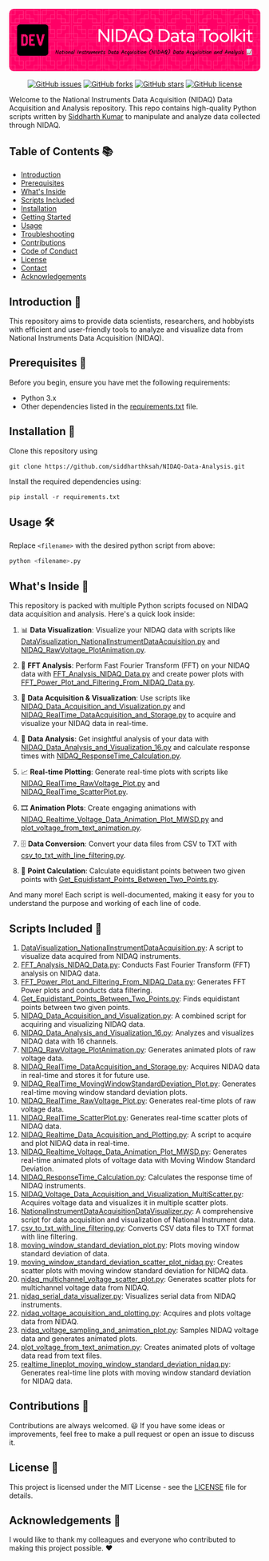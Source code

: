 ![Header](./header.png)
<p align="center">
  <a href="https://github.com/siddharthksah/NIDAQ-Data-Analysis/issues"><img alt="GitHub issues" src="https://img.shields.io/github/issues/siddharthksah/NIDAQ-Data-Analysis"></a>
  <a href="https://github.com/siddharthksah/NIDAQ-Data-Analysis/network"><img alt="GitHub forks" src="https://img.shields.io/github/forks/siddharthksah/NIDAQ-Data-Analysis"></a>
  <a href="https://github.com/siddharthksah/NIDAQ-Data-Analysis/stargazers"><img alt="GitHub stars" src="https://img.shields.io/github/stars/siddharthksah/NIDAQ-Data-Analysis"></a>
  <a href="https://github.com/siddharthksah/NIDAQ-Data-Analysis/blob/master/LICENSE.txt"><img alt="GitHub license" src="https://img.shields.io/github/license/siddharthksah/NIDAQ-Data-Analysis"></a>
</p>

Welcome to the National Instruments Data Acquisition (NIDAQ) Data Acquisition and Analysis repository. This repo contains high-quality Python scripts written by [Siddharth Kumar](www.siddharthsah.com) to manipulate and analyze data collected through NIDAQ.

## Table of Contents 📚

- [Introduction](#introduction)
- [Prerequisites](#prerequisites)
- [What's Inside](#whats-inside)
- [Scripts Included](#scripts-included)
- [Installation](#installation)
- [Getting Started](#getting-started)
- [Usage](#usage)
- [Troubleshooting](#troubleshooting)
- [Contributions](#contributions)
- [Code of Conduct](#code-of-conduct)
- [License](#license)
- [Contact](#contact)
- [Acknowledgements](#acknowledgements)

## Introduction 🎉

This repository aims to provide data scientists, researchers, and hobbyists with efficient and user-friendly tools to analyze and visualize data from National Instruments Data Acquisition (NIDAQ).

## Prerequisites 🧩

Before you begin, ensure you have met the following requirements:

- Python 3.x
- Other dependencies listed in the [requirements.txt](./requirements.txt) file.
  
## Installation 🚀

Clone this repository using

```
git clone https://github.com/siddharthksah/NIDAQ-Data-Analysis.git
```
Install the required dependencies using:
```
pip install -r requirements.txt
```

## Usage 🛠️

Replace `<filename>` with the desired python script from above:

```python
python <filename>.py
```

## What's Inside 👀

This repository is packed with multiple Python scripts focused on NIDAQ data acquisition and analysis. Here's a quick look inside:

1. 📊 **Data Visualization**: Visualize your NIDAQ data with scripts like [DataVisualization_NationalInstrumentDataAcquisition.py](./DataVisualization_NationalInstrumentDataAcquisition.py) and [NIDAQ_RawVoltage_PlotAnimation.py](./NIDAQ_RawVoltage_PlotAnimation.py).

2. 🧮 **FFT Analysis**: Perform Fast Fourier Transform (FFT) on your NIDAQ data with [FFT_Analysis_NIDAQ_Data.py](./FFT_Analysis_NIDAQ_Data.py) and create power plots with [FFT_Power_Plot_and_Filtering_From_NIDAQ_Data.py](./FFT_Power_Plot_and_Filtering_From_NIDAQ_Data.py).

3. 📐 **Data Acquisition & Visualization**: Use scripts like [NIDAQ_Data_Acquisition_and_Visualization.py](./NIDAQ_Data_Acquisition_and_Visualization.py) and [NIDAQ_RealTime_DataAcquisition_and_Storage.py](./NIDAQ_RealTime_DataAcquisition_and_Storage.py) to acquire and visualize your NIDAQ data in real-time.

4. 🔬 **Data Analysis**: Get insightful analysis of your data with [NIDAQ_Data_Analysis_and_Visualization_16.py](./NIDAQ_Data_Analysis_and_Visualization_16.py) and calculate response times with [NIDAQ_ResponseTime_Calculation.py](./NIDAQ_ResponseTime_Calculation.py).

5. 📈 **Real-time Plotting**: Generate real-time plots with scripts like [NIDAQ_RealTime_RawVoltage_Plot.py](./NIDAQ_RealTime_RawVoltage_Plot.py) and [NIDAQ_RealTime_ScatterPlot.py](./NIDAQ_RealTime_ScatterPlot.py).

6. 🎞️ **Animation Plots**: Create engaging animations with [NIDAQ_Realtime_Voltage_Data_Animation_Plot_MWSD.py](./NIDAQ_Realtime_Voltage_Data_Animation_Plot_MWSD.py) and [plot_voltage_from_text_animation.py](./plot_voltage_from_text_animation.py).

7. 🗄️ **Data Conversion**: Convert your data files from CSV to TXT with [csv_to_txt_with_line_filtering.py](./csv_to_txt_with_line_filtering.py).

8. 📏 **Point Calculation**: Calculate equidistant points between two given points with [Get_Equidistant_Points_Between_Two_Points.py](./Get_Equidistant_Points_Between_Two_Points.py).

And many more! Each script is well-documented, making it easy for you to understand the purpose and working of each line of code.


## Scripts Included 📜

1. [DataVisualization_NationalInstrumentDataAcquisition.py](./DataVisualization_NationalInstrumentDataAcquisition.py): A script to visualize data acquired from NIDAQ instruments.
2. [FFT_Analysis_NIDAQ_Data.py](./FFT_Analysis_NIDAQ_Data.py): Conducts Fast Fourier Transform (FFT) analysis on NIDAQ data.
3. [FFT_Power_Plot_and_Filtering_From_NIDAQ_Data.py](./FFT_Power_Plot_and_Filtering_From_NIDAQ_Data.py): Generates FFT Power plots and conducts data filtering.
4. [Get_Equidistant_Points_Between_Two_Points.py](./Get_Equidistant_Points_Between_Two_Points.py): Finds equidistant points between two given points.
5. [NIDAQ_Data_Acquisition_and_Visualization.py](./NIDAQ_Data_Acquisition_and_Visualization.py): A combined script for acquiring and visualizing NIDAQ data.
6. [NIDAQ_Data_Analysis_and_Visualization_16.py](./NIDAQ_Data_Analysis_and_Visualization_16.py): Analyzes and visualizes NIDAQ data with 16 channels.
7. [NIDAQ_RawVoltage_PlotAnimation.py](./NIDAQ_RawVoltage_PlotAnimation.py): Generates animated plots of raw voltage data.
8. [NIDAQ_RealTime_DataAcquisition_and_Storage.py](./NIDAQ_RealTime_DataAcquisition_and_Storage.py): Acquires NIDAQ data in real-time and stores it for future use.
9. [NIDAQ_RealTime_MovingWindowStandardDeviation_Plot.py](./NIDAQ_RealTime_MovingWindowStandardDeviation_Plot.py): Generates real-time moving window standard deviation plots.
10. [NIDAQ_RealTime_RawVoltage_Plot.py](./NIDAQ_RealTime_RawVoltage_Plot.py): Generates real-time plots of raw voltage data.
11. [NIDAQ_RealTime_ScatterPlot.py](./NIDAQ_RealTime_ScatterPlot.py): Generates real-time scatter plots of NIDAQ data.
12. [NIDAQ_Realtime_Data_Acquisition_and_Plotting.py](./NIDAQ_Realtime_Data_Acquisition_and_Plotting.py): A script to acquire and plot NIDAQ data in real-time.
13. [NIDAQ_Realtime_Voltage_Data_Animation_Plot_MWSD.py](./NIDAQ_Realtime_Voltage_Data_Animation_Plot_MWSD.py): Generates real-time animated plots of voltage data with Moving Window Standard Deviation.
14. [NIDAQ_ResponseTime_Calculation.py](./NIDAQ_ResponseTime_Calculation.py): Calculates the response time of NIDAQ instruments.
15. [NIDAQ_Voltage_Data_Acquisition_and_Visualization_MultiScatter.py](./NIDAQ_Voltage_Data_Acquisition_and_Visualization_MultiScatter.py): Acquires voltage data and visualizes it in multiple scatter plots.
16. [NationalInstrumentDataAcquisitionDataVisualizer.py](./NationalInstrumentDataAcquisitionDataVisualizer.py): A comprehensive script for data acquisition and visualization of National Instrument data.
17. [csv_to_txt_with_line_filtering.py](./csv_to_txt_with_line_filtering.py): Converts CSV data files to TXT format with line filtering.
18. [moving_window_standard_deviation_plot.py](./moving_window_standard_deviation_plot.py): Plots moving window standard deviation of data.
19. [moving_window_standard_deviation_scatter_plot_nidaq.py](./moving_window_standard_deviation_scatter_plot_nidaq.py): Creates scatter plots with moving window standard deviation for NIDAQ data.
20. [nidaq_multichannel_voltage_scatter_plot.py](./nidaq_multichannel_voltage_scatter_plot.py): Generates scatter plots for multichannel voltage data from NIDAQ.
21. [nidaq_serial_data_visualizer.py](./nidaq_serial_data_visualizer.py): Visualizes serial data from NIDAQ instruments.
22. [nidaq_voltage_acquisition_and_plotting.py](./nidaq_voltage_acquisition_and_plotting.py): Acquires and plots voltage data from NIDAQ.
23. [nidaq_voltage_sampling_and_animation_plot.py](./nidaq_voltage_sampling_and_animation_plot.py): Samples NIDAQ voltage data and generates animated plots.
24. [plot_voltage_from_text_animation.py](./plot_voltage_from_text_animation.py): Creates animated plots of voltage data read from text files.
25. [realtime_lineplot_moving_window_standard_deviation_nidaq.py](./realtime_lineplot_moving_window_standard_deviation_nidaq.py): Generates real-time line plots with moving window standard deviation for NIDAQ data.


## Contributions :handshake:

Contributions are always welcomed. :smiley: If you have some ideas or improvements, feel free to make a pull request or open an issue to discuss it.

## License :page_facing_up:

This project is licensed under the MIT License - see the [LICENSE](LICENSE) file for details.

## Acknowledgements :star2:

I would like to thank my colleagues and everyone who contributed to making this project possible. :heart:
